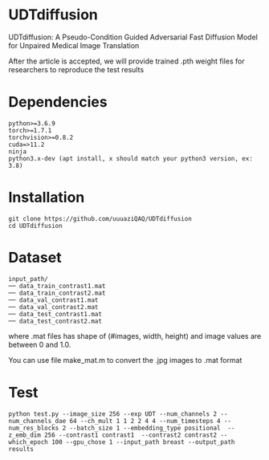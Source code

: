 # UDTdiffusion
UDTdiffusion: A Pseudo-Condition Guided Adversarial Fast Diffusion Model for Unpaired Medical Image Translation

After the article is accepted, we will provide trained .pth weight files for researchers to reproduce the test results
# Dependencies
	python>=3.6.9
	torch>=1.7.1
	torchvision>=0.8.2
	cuda=>11.2
	ninja
	python3.x-dev (apt install, x should match your python3 version, ex: 3.8)
# Installation
	git clone https://github.com/uuuaziQAQ/UDTdiffusion
	cd UDTdiffusion
# Dataset
	input_path/
	── data_train_contrast1.mat
	── data_train_contrast2.mat
	── data_val_contrast1.mat
	── data_val_contrast2.mat
  	── data_test_contrast1.mat
  	── data_test_contrast2.mat
where .mat files has shape of (#images, width, height) and image values are between 0 and 1.0.

You can use file make_mat.m to convert the .jpg images to .mat format
# Test
	python test.py --image_size 256 --exp UDT --num_channels 2 --num_channels_dae 64 --ch_mult 1 1 2 2 4 4 --num_timesteps 4 --num_res_blocks 2 --batch_size 1 --embedding_type positional  --z_emb_dim 256 --contrast1 contrast1  --contrast2 contrast2 --which_epoch 100 --gpu_chose 1 --input_path breast --output_path results
